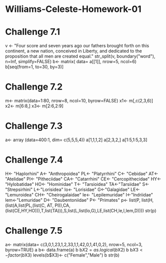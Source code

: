 # Williams-Celeste-Homework-01
# Challenge 7.1
v <- "Four score and seven years ago our fathers brought forth on this continent, a new nation, conceived in Liberty, and dedicated to the proposition that all men are created equal."
str_split(v, boundary("word"), n=Inf, simplify=FALSE)
b<- matrix( data= a[[1]], nrow=5, ncol=6)
b[seq(from=1, to=30, by=3)]
# Challenge 7.2
m<- matrix(data=1:80, nrow=8, ncol=10, byrow=FALSE)
x1<- m[,c(2,3,6)]
x2<- m[6:8,]
x3<- m[2:6,2:9]
# Challenge 7.3
a<- array (data=400:1, dim= c(5,5,5,4))
a[1,1,1,2]
a[2,3,2,]
a[1:5,1:5,3,3]
# Challenge 7.4
H<- "Haplorhini"
A<- "Anthropoidea"
PL<- "Platyrrhini"
C<- "Cebidae"
AT<- "Atelidae"
PI<- "Pitheciidae"
CA<- "Catarrhini"
CE<- "Cercopithecidae"
HY<- "Hylobatidae"
HO<- "Hominidae"
T<- "Tarsioidea"
TA<-"Tarsiidae"
S<- "Strepsirhini"
L<-"Lorisidea"
lo<- "Lorisidae"
G<-"Galagidae"
LE<- "Lemuroidea"
CH<- "Cheirogalaidae"
le<- "Lepilemuridae"
I<-"Indriidae"
lem<-"Lemuridae"
D<- "Daubentoniidae"
P<- "Primates"
p<- list(P, list(H, (list(A,list(PL,(list(C, AT, PI)),CA,(list(CE,HY,HO))),T,list(TA))),S,list(L,list(lo,G),LE,list(CH,le,I,lem,D))))
str(p)
# Challenge 7.5
a<- matrix(data= c(3,0,1,23,1,2,33,1,1,42,0,1,41,0,2), nrow=5, ncol=3, byrow=TRUE)
a
b<- data.frame(a)
b
b$X2= as.logical(b$X2)
b
b$X3<- factor(b$X3)
levels(b$X3)<- c("Female","Male")
b
str(b)